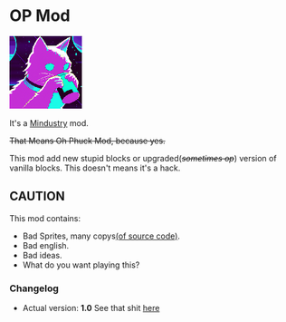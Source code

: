 # OP Mod

![Logo](icon.png)

It's a [Mindustry](https://mindustrygame.github.io) mod.

~~That Means Oh Phuck Mod, because yes.~~

This mod add new stupid blocks or upgraded(_~~sometimes op~~_) version of vanilla blocks. This doesn't means it's a hack.

## CAUTION

This mod contains:

- Bad Sprites, many copys[(of source code)](https://github.com/Anuken/Mindustry/blob/master/core/assets-raw/sprites/).
- Bad english.
- Bad ideas.
- What do you want playing this?

### Changelog

- Actual version: **1.0**
See that shit [here](Changelog.md)